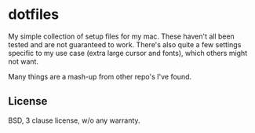 # dotfiles

My simple collection of setup files for my mac. These haven't all been tested and are not guaranteed to work.
There's also quite a few settings specific to my use case (extra large cursor and fonts), which others might not want.

Many things are a mash-up from other repo's I've found.

## License

BSD, 3 clause license, w/o any warranty.